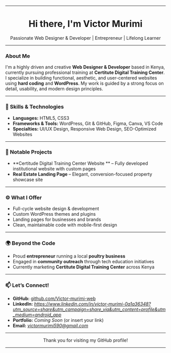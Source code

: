 
---

<h1 align="center">Hi there, I'm Victor Murimi</h1>
<p align="center">
  Passionate Web Designer & Developer | Entrepreneur | Lifelong Learner
</p>

---

###  About Me

I'm a highly driven and creative **Web Designer & Developer** based in Kenya, currently pursuing professional training at **Certitute Digital Training Center**. I specialize in building functional, aesthetic, and user-centered websites using **hard coding** and **WordPress**. My work is guided by a strong focus on detail, usability, and modern design principles.

---

### 🧠 Skills & Technologies

- **Languages:** HTML5, CSS3
- **Frameworks & Tools:** WordPress, Git & GitHub, Figma, Canva, VS Code
- **Specialties:** UI/UX Design, Responsive Web Design, SEO-Optimized Websites

---

### 💼 Notable Projects
- **Certitude Digital Training Center Website ** – Fully developed institutional website with custom pages
- **Real Estate Landing Page** – Elegant, conversion-focused property showcase site

---

### ⚙️ What I Offer

- Full-cycle website design & development
- Custom WordPress themes and plugins
- Landing pages for businesses and brands
- Clean, maintainable code with mobile-first design

---

### 🌍 Beyond the Code

- Proud **entrepreneur** running a local **poultry business**
- Engaged in **community outreach** through tech education initiatives
- Currently marketing **Certitute Digital Training Center** across Kenya

---

### 📫 Let’s Connect!

- **GitHub:** [github.com/Victor-murimi-web](https://github.com/Victor-murimi-web)
- **LinkedIn:** *https://www.linkedin.com/in/victor-murimi-0a1a36348?utm_source=share&utm_campaign=share_via&utm_content=profile&utm_medium=android_app*
- **Portfolio:** *Coming Soon* (or insert your link)
- **Email:** *victormurimi590@gmail.com*

---

<p align="center">
  Thank you for visiting my GitHub profile!
</p>


---


